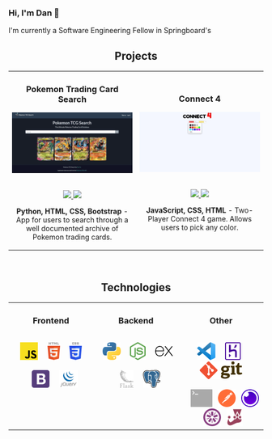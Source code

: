 ### Hi, I'm Dan 👋

I'm currently a Software Engineering Fellow in Springboard's 
<h2 align="center" color="white">Projects</h2>
    <div align="center">
        <table>
            <tr>
                <td width="50%">
                    <h3 align="center" color="white">Pokemon Trading Card Search</h3>
                    <div align="center">
                        <a href='https://pokemon-tcg-search-dvo.herokuapp.com/'>
                            <img src="images/app-demos/poke_search_demo.gif" alt="pokemon-tcg-search-info" height="100%" />
                        </a>
                        <br>
                        <br>
                        <p>
                            <a href="https://github.com/thedvo/pokemon-trading-card-search-app" target="_blank">
                                <img src="https://img.shields.io/badge/Repo-lightgrey?style=for-the-badge&logo=github" />
                            </a>
                            <a href="https://pokemon-tcg-search-dvo.herokuapp.com/" target="_blank">
                                <img src="https://img.shields.io/badge/-website-green?style=for-the-badge&color=0CA4BD" />
                            </a>
                        </p>
                        <p><strong>Python, HTML, CSS, Bootstrap </strong> - App for users to search through a well documented archive of Pokemon trading cards. </p>
                    </div>
                </td>
                <td width="50%">
                    <h3 align="center" color="white">Connect 4</h3>
                    <div align="center">
                        <a href='https://thedvo.github.io/Connect-Four/'>
                            <img src="images/app-demos/connect-4-demo.gif" height="100%" />
                        </a>
                        <br>
                        <br>
                        <p>
                            <a href="https://github.com/thedvo/Connect-Four" target="_blank">
                                <img src="https://img.shields.io/badge/Repo-lightgrey?style=for-the-badge&logo=github" />
                            </a>
                            <a href="https://thedvo.github.io/Connect-Four/" target="_blank">
                                <img src="https://img.shields.io/badge/-website-green?style=for-the-badge&color=0CA4BD" />
                            </a>
                        </p>
                        <p><strong>JavaScript, CSS, HTML</strong> - Two-Player Connect 4 game. Allows users to pick any color. </p>
                    </div>
                </td>
        </table>
    </div>
    <br>

<h2 align="center" color="white">Technologies</h2>
    <div align="center">
        <table>
            <tr>
                <td valign="top" width="33.3333%">
                    <h3 align="center" color="white">Frontend</h2>
                    <br>
                    <div align="center">
                        <img src="images/tech-stack/javascript.svg"
                            alt="JavaScript" height="35" />
                        &nbsp&nbsp&nbsp
                        <img src="images/tech-stack/html-5.svg"
                            alt="HTML" height="35" />
                        &nbsp&nbsp&nbsp
                        <img src="images/tech-stack/css-3.svg"
                            alt="CSS" height="35" />
                        <br>
                        <br>
                        &nbsp&nbsp&nbsp
                        <img src="images/tech-stack/bootstrap.svg"
                            alt="Bootstrap" height="35" />
                        &nbsp&nbsp&nbsp
                        <img src="images/tech-stack/jquery-vertical.svg"
                            alt="jQuery" height="35" />
                    </div>
                </td>
                <td valign="top" width="33.3333%">
                    <h3 align="center" color="white">Backend</h3>
                    <br>
                    <div align="center">
                        &nbsp
                        <img src="images/tech-stack/python.svg"
                            alt="Python" height="35" />
                        &nbsp&nbsp&nbsp
                        <img src="images/tech-stack/nodejs-icon.svg"
                            alt="Node.js" height="35" />
                        &nbsp&nbsp&nbsp
                        <img src="images/tech-stack/expressjs-icon.svg"
                            alt="Express" height="35" />
                        <br>
                        <br>
                        &nbsp&nbsp&nbsp
                        <img src="images/tech-stack/flask.svg"
                            alt="Flask" height="35" />
                        &nbsp&nbsp&nbsp
                        <img src="images/tech-stack/postgresql.svg"
                            alt="Postgresql" height="35" />
                        <br>
                        <br>
                    </div>
                </td>
                <td valign="top" width="33.3333%">
                    <h3 align="center" color="white">Other</h3>
                    <br>
                    <div align="center">
                        &nbsp
                        <img src="images/tech-stack/visual-studio-code.svg"
                            alt="VS Code" height="35" />
                        &nbsp&nbsp&nbsp
                        <img src="images/tech-stack/heroku-icon.svg"
                            alt="Heroku" height="35" />
                        &nbsp&nbsp&nbsp
                        <img src="images/tech-stack/Git-logo.svg"
                            alt="Git" height="35" />
                        <br>
                        <br>
                        &nbsp&nbsp&nbsp
                        <img src="images/tech-stack/terminal.svg" alt="Terminal" height="35" />
                        &nbsp
                        <img src="images/tech-stack/postman-icon.svg"
                            alt="Postman" height="35" />
                        &nbsp
                        <img src="images/tech-stack/insomnia.svg"
                            alt="Insomnia" height="35" />
                        &nbsp
                        <img src="images/tech-stack/jasmine.svg"
                            alt="Jasmine" height="35" />
                        &nbsp
                        <img src="images/tech-stack/jest.svg"
                            alt="Jest" height="35" />
                    </div>
                </td>
            </tr>
        </table>
    </div>
   
<!--
**thedvo/thedvo** is a ✨ _special_ ✨ repository because its `README.md` (this file) appears on your GitHub profile.

Here are some ideas to get you started:

- 🔭 I’m currently working on ...
- 🌱 I’m currently learning ...
- 👯 I’m looking to collaborate on ...
- 🤔 I’m looking for help with ...
- 💬 Ask me about ...
- 📫 How to reach me: ...
- 😄 Pronouns: ...
- ⚡ Fun fact: ...
-->
